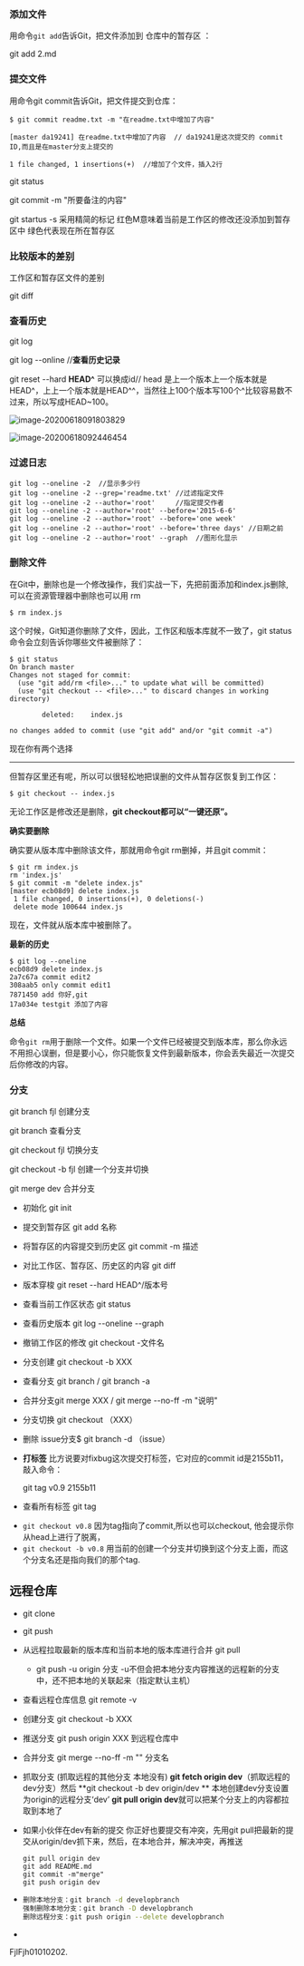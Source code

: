 ### 添加文件

用命令`git add`告诉Git，把文件添加到 仓库中的暂存区 ：

git add  2.md

### 提交文件

用命令git commit告诉Git，把文件提交到仓库：

```
$ git commit readme.txt -m "在readme.txt中增加了内容"

[master da19241] 在readme.txt中增加了内容  // da19241是这次提交的 commit ID,而且是在master分支上提交的

1 file changed, 1 insertions(+)  //增加了个文件，插入2行
```

git status

git commit -m "所要备注的内容"

git startus -s 采用精简的标记 红色M意味着当前是工作区的修改还没添加到暂存区中 绿色代表现在所在暂存区

### 比较版本的差别

工作区和暂存区文件的差别

git diff

### 查看历史

git log 

git log --online //**查看历史记录**

git reset --hard **HEAD^** 可以换成id// head 是上一个版本上一个版本就是HEAD^，上上一个版本就是HEAD^^，当然往上100个版本写100个^比较容易数不过来，所以写成HEAD~100。

![image-20200618091803829](C:\Users\Fengjinlong\AppData\Roaming\Typora\typora-user-images\image-20200618091803829.png)

![image-20200618092446454](C:\Users\Fengjinlong\AppData\Roaming\Typora\typora-user-images\image-20200618092446454.png)

### 过滤日志

```
git log --oneline -2  //显示多少行
git log --oneline -2 --grep='readme.txt' //过滤指定文件
git log --oneline -2 --author='root'     //指定提交作者
git log --oneline -2 --author='root' --before='2015-6-6'
git log --oneline -2 --author='root' --before='one week'
git log --oneline -2 --author='root' --before='three days' //日期之前
git log --oneline -2 --author='root' --graph  //图形化显示
```

### 删除文件

在Git中，删除也是一个修改操作，我们实战一下，先把前面添加和index.js删除,可以在资源管理器中删除也可以用 rm

```
$ rm index.js
```

这个时候，Git知道你删除了文件，因此，工作区和版本库就不一致了，git status命令会立刻告诉你哪些文件被删除了：

```
$ git status
On branch master
Changes not staged for commit:
  (use "git add/rm <file>..." to update what will be committed)
  (use "git checkout -- <file>..." to discard changes in working directory)

        deleted:    index.js

no changes added to commit (use "git add" and/or "git commit -a")
```

现在你有两个选择

****

但暂存区里还有呢，所以可以很轻松地把误删的文件从暂存区恢复到工作区：

```
$ git checkout -- index.js
```

无论工作区是修改还是删除，**git checkout都可以“一键还原”。**

**确实要删除**

确实要从版本库中删除该文件，那就用命令git rm删掉，并且git commit：

```
$ git rm index.js
rm 'index.js'
$ git commit -m "delete index.js"
[master ecb08d9] delete index.js
 1 file changed, 0 insertions(+), 0 deletions(-)
 delete mode 100644 index.js
```

现在，文件就从版本库中被删除了。

**最新的历史**

```
$ git log --oneline
ecb08d9 delete index.js
2a7c67a commit edit2
308aab5 only commit edit1
7871450 add 你好,git
17a034e testgit 添加了内容
```

**总结**

命令`git rm`用于删除一个文件。如果一个文件已经被提交到版本库，那么你永远不用担心误删，但是要小心，你只能恢复文件到最新版本，你会丢失最近一次提交后你修改的内容。

### 分支

git branch fjl  创建分支

git branch 查看分支

git checkout fjl 切换分支

git checkout -b fjl 创建一个分支并切换

git merge dev 合并分支

* 初始化 git init

* 提交到暂存区 git add 名称

* 将暂存区的内容提交到历史区 git commit -m 描述

* 对比工作区、暂存区、历史区的内容 git diff

* 版本穿梭 git reset --hard HEAD^/版本号

* 查看当前工作区状态 git status

* 查看历史版本 git log --oneline --graph

* 撤销工作区的修改 git checkout -文件名

* 分支创建 git checkout -b XXX

* 查看分支 git branch / git branch -a

* 合并分支git merge XXX   /    git merge --no-ff -m "说明"

* 分支切换 git checkout （XXX）

* 删除 issue分支$ git branch -d （issue）

* **打标签**    比方说要对fixbug这次提交打标签，它对应的commit id是2155b11，敲入命令：

  git tag v0.9 2155b11

* 查看所有标签 git tag

- `git checkout v0.8` 因为tag指向了commit,所以也可以checkout, 他会提示你从head上进行了脱离，
- `git checkout -b v0.8` 用当前的创建一个分支并切换到这个分支上面，而这个分支名还是指向我们的那个tag.



## 远程仓库

- git clone 

- git push

- 从远程拉取最新的版本库和当前本地的版本库进行合并  git pull

  - git push -u origin 分支 -u不但会把本地分支内容推送的远程新的分支中，还不把本地的关联起来（指定默认主机）

- 查看远程仓库信息 git remote -v 

- 创建分支 git checkout -b XXX  

- 推送分支 git push origin XXX 到远程仓库中

- 合并分支 git merge --no-ff -m "" 分支名

- 抓取分支 (抓取远程的其他分支 本地没有) **git fetch origin dev**（抓取远程的dev分支）然后 **git checkout -b dev origin/dev **  本地创建dev分支设置为origin的远程分支‘dev’  **git pull origin dev**就可以把某个分支上的内容都拉取到本地了

- 如果小伙伴在dev有新的提交 你正好也要提交有冲突，先用git pull把最新的提交从origin/dev抓下来，然后，在本地合并，解决冲突，再推送

  ```
  git pull origin dev  
  git add README.md
  git commit -m"merge"
  git push origin dev
  ```

* ```bash
  删除本地分支：git branch -d developbranch
  强制删除本地分支：git branch -D developbranch
  删除远程分支：git push origin --delete developbranch
  ```

* 

FjlFjh01010202.

